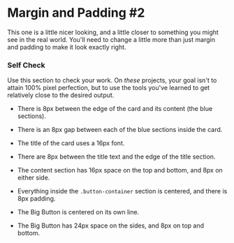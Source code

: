 # Margin and Padding #2

This one is a little nicer looking, and a little closer to something you might see in the real
 world. You'll need to change a little more than just margin and padding to make it look exactly
 right.

### Self Check
Use this section to check your work. On _these_ projects, your goal isn't to attain 100% pixel
 perfection, but to use the tools you've learned to get relatively close to the desired output.



- There is 8px between the edge of the card and its content (the blue sections).

- There is an 8px gap between each of the blue sections inside the card.

- The title of the card uses a 16px font.

- There are 8px between the title text and the edge of the title section.

- The content section has 16px space on the top and bottom, and 8px on either side.

- Everything inside the `.button-container` section is centered, and there is 8px padding.

- The Big Button is centered on its own line.

- The Big Button has 24px space on the sides, and 8px on top and bottom.

